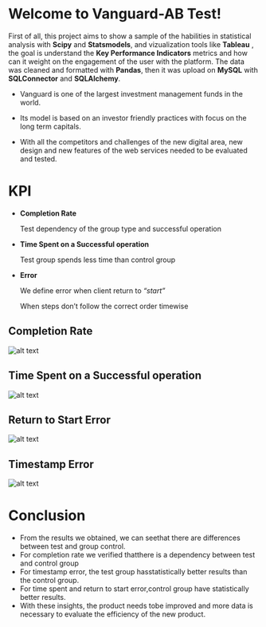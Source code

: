 # Welcome to Vanguard-AB Test!

First of all, this project aims to show a sample of the habilities in statistical analysis with **Scipy** and **Statsmodels**, and vizualization tools like **Tableau** , the goal is understand the **Key Performance Indicators** metrics and how can it weight on the engagement of the user with the platform. The data was cleaned and formatted with **Pandas**, then it was upload on **MySQL** with **SQLConnector** and **SQLAlchemy**.

- Vanguard is one of the largest investment management funds in the world.

- Its model is based on an investor friendly practices with focus on the long term capitals.

- With all the competitors and challenges of the new digital area, new design and new features of the web services needed to be evaluated and tested.


# KPI

-	**Completion Rate**

	Test dependency of the group type and successful operation

-	**Time Spent on a Successful operation**

	Test group spends less time than control group

-	**Error**

	We define error when client return to *“start”*

	When steps don’t follow the correct order timewise

## Completion Rate

![alt text](https://github.com/ElielVSAlmeida/Vanguard-ab-test/tree/main/_Others/completion_rate.png)

## Time Spent on a Successful operation

![alt text](https://github.com/ElielVSAlmeida/Vanguard-ab-test/tree/main/_Others/average_successful_op.png)

## Return to Start Error

![alt text](https://github.com/ElielVSAlmeida/Vanguard-ab-test/tree/main/_Others/return_to_start.png)

## Timestamp Error

![alt text](https://github.com/ElielVSAlmeida/Vanguard-ab-test/tree/main/_Others/timestamp_readings.png)

# Conclusion

-   From the results we obtained, we can seethat there are differences between test and group control.
-   For completion rate we verified thatthere is a dependency between test and control group
-   For timestamp error, the test group hasstatistically better results than the control group.
-   For time spent and return to start error,control group have statistically better results.
-   With these insights, the product needs tobe improved and more data is necessary to evaluate the efficiency of the new product.